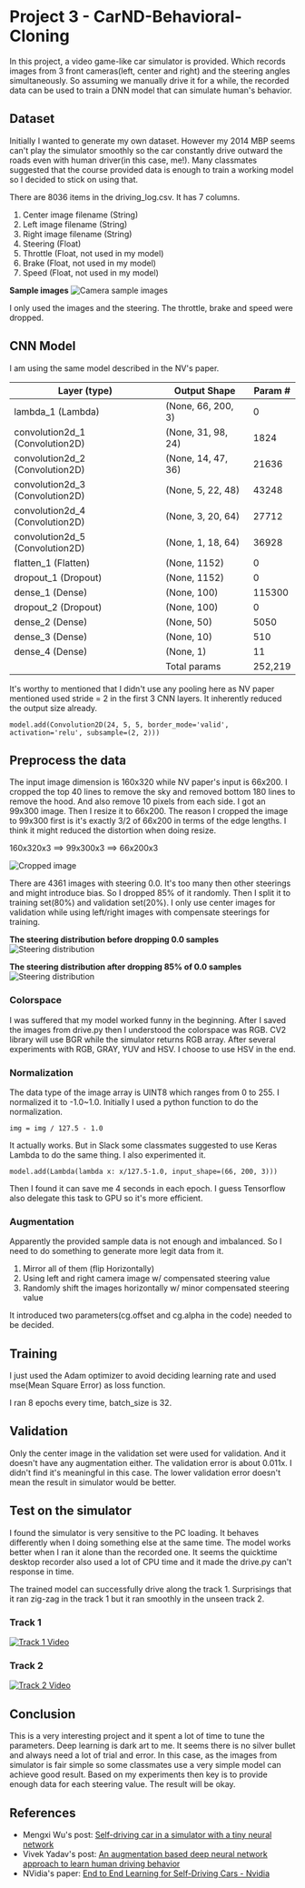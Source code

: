 
# Project 3 - CarND-Behavioral-Cloning

In this project, a video game-like car simulator is provided. Which records images from 3 front cameras(left, center and right) and the steering angles simultaneously. So assuming we manually drive it for a while, the recorded data can be used to train a DNN model that can simulate human's behavior.

## Dataset

Initially I wanted to generate my own dataset. However my 2014 MBP seems can't play the simulator smoothly so the car constantly drive outward the roads even with human driver(in this case, me!). Many classmates suggested that the course provided data is enough to train a working model so I decided to stick on using that.

There are 8036 items in the driving_log.csv. It has 7 columns.
 1. Center image filename (String)
 2. Left image filename (String)
 3. Right image filename (String)
 4. Steering (Float)
 5. Throttle (Float, not used in my model)
 6. Brake (Float, not used in my model)
 7. Speed (Float, not used in my model)

**Sample images**
![Camera sample images](imgs/camera-sample.png)

I only used the images and the steering. The throttle, brake and speed were dropped.

## CNN Model

I am using the same model described in the NV's paper.

| Layer (type)                    | Output Shape         | Param #    |
|---------------------------------|----------------------|------------|
| lambda_1 (Lambda)               | (None, 66, 200, 3)   | 0          |
| convolution2d_1 (Convolution2D) | (None, 31, 98, 24)   | 1824       |
| convolution2d_2 (Convolution2D) | (None, 14, 47, 36)   | 21636      |
| convolution2d_3 (Convolution2D) | (None, 5, 22, 48)    | 43248      |
| convolution2d_4 (Convolution2D) | (None, 3, 20, 64)    | 27712      |
| convolution2d_5 (Convolution2D) | (None, 1, 18, 64)    | 36928      |
| flatten_1 (Flatten)             | (None, 1152)         | 0          |
| dropout_1 (Dropout)             | (None, 1152)         | 0          |
| dense_1 (Dense)                 | (None, 100)          | 115300     |
| dropout_2 (Dropout)             | (None, 100)          | 0          |
| dense_2 (Dense)                 | (None, 50)           | 5050       |
| dense_3 (Dense)                 | (None, 10)           | 510        |
| dense_4 (Dense)                 | (None, 1)            | 11         |
|                                 | Total params         | 252,219    |

It's worthy to mentioned that I didn't use any pooling here as NV paper mentioned used stride = 2 in the first 3 CNN layers. It inherently reduced the output size already.

```
model.add(Convolution2D(24, 5, 5, border_mode='valid', activation='relu', subsample=(2, 2)))
```


## Preprocess the data

The input image dimension is 160x320 while NV paper's input is 66x200. I cropped the top 40 lines to remove the sky and removed bottom 180 lines to remove the hood. And also remove 10 pixels from each side. I got an 99x300 image. Then I resize it to 66x200. The reason I cropped the image to 99x300 first is it's exactly 3/2 of 66x200 in terms of the edge lengths. I think it might reduced the distortion when doing resize.

160x320x3 ==> 99x300x3 ==> 66x200x3

![Cropped image](imgs/crop-image.png)

There are 4361 images with steering 0.0. It's too many then other steerings and might introduce bias. So I dropped 85% of it randomly. Then I split it to training set(80%) and validation set(20%). I only use center images for validation while using left/right images with compensate steerings for training.

**The steering distribution before dropping 0.0 samples**
![Steering distribution](imgs/steering-dist.png)

**The steering distribution after dropping 85% of 0.0 samples**
![Steering distribution](imgs/steering-dist-after.png)

### Colorspace

I was suffered that my model worked funny in the beginning. After I saved the images from drive.py then I understood the colorspace was RGB. CV2 library will use BGR while the simulator returns RGB array. After several experiments with RGB, GRAY, YUV and HSV. I choose to use HSV in the end.

### Normalization

The data type of the image array is UINT8 which ranges from 0 to 255. I normalized it to -1.0~1.0. Initially I used a python function to do the normalization.

```
img = img / 127.5 - 1.0
```

It actually works. But in Slack some classmates suggested to use Keras Lambda to do the same thing. I also experimented it.

```
model.add(Lambda(lambda x: x/127.5-1.0, input_shape=(66, 200, 3)))
```

Then I found it can save me 4 seconds in each epoch. I guess Tensorflow also delegate this task to GPU so it's more efficient.

### Augmentation

Apparently the provided sample data is not enough and imbalanced. So I need to do something to generate more legit data from it.

 1. Mirror all of them (flip Horizontally)
 2. Using left and right camera image w/ compensated steering value
 3. Randomly shift the images horizontally w/ minor compensated steering value

It introduced two parameters(cg.offset and cg.alpha in the code) needed to be decided.

## Training

I just used the Adam optimizer to avoid deciding learning rate and used mse(Mean Square Error) as loss function.

I ran 8 epochs every time, batch_size is 32.

## Validation

Only the center image in the validation set were used for validation. And it doesn't have any augmentation either. The validation error is about 0.011x. I didn't find it's meaningful in this case. The lower validation error doesn't mean the result in simulator would be better.

## Test on the simulator

I found the simulator is very sensitive to the PC loading. It behaves differently when I doing something else at the same time. The model works better when I ran it alone than the recorded one. It seems the quicktime desktop recorder also used a lot of CPU time and it made the drive.py can't response in time.

The trained model can successfully drive along the track 1. Surprisings that it ran zig-zag in the track 1 but it ran smoothly in the unseen track 2.

### Track 1

[![Track 1 Video](https://img.youtube.com/vi/USQEW1GypHI/0.jpg)](https://www.youtube.com/watch?v=USQEW1GypHI)

### Track 2

[![Track 2 Video](https://img.youtube.com/vi/lSMnE0966Qs/0.jpg)](https://www.youtube.com/watch?v=lSMnE0966Qs)

## Conclusion

This is a very interesting project and it spent a lot of time to tune the parameters. Deep learning is dark art to me. It seems there is no silver bullet and always need a lot of trial and error. In this case, as the images from simulator is fair simple so some classmates use a very simple model can achieve good result. Based on my experiments then key is to provide enough data for each steering value. The result will be okay.

## References

 * Mengxi Wu's post: [Self-driving car in a simulator with a tiny neural network](https://medium.com/@xslittlegrass/self-driving-car-in-a-simulator-with-a-tiny-neural-network-13d33b871234#.d4x9utuie)
 * Vivek Yadav's post: [An augmentation based deep neural network approach to learn human driving behavior](https://chatbotslife.com/using-augmentation-to-mimic-human-driving-496b569760a9#.fqa6wv7we)
 * NVidia's paper: [End to End Learning for Self-Driving Cars - Nvidia](https://www.google.com.tw/url?sa=t&rct=j&q=&esrc=s&source=web&cd=2&cad=rja&uact=8&ved=0ahUKEwjp5KC01o_SAhXHVZQKHTPtCMcQFggpMAE&url=https%3A%2F%2Fimages.nvidia.com%2Fcontent%2Ftegra%2Fautomotive%2Fimages%2F2016%2Fsolutions%2Fpdf%2Fend-to-end-dl-using-px.pdf&usg=AFQjCNGgCrFq0dg2NHSt-N0gi9ult70wig&sig2=VgyvUTDg2KCUwYB9GGceXw)
